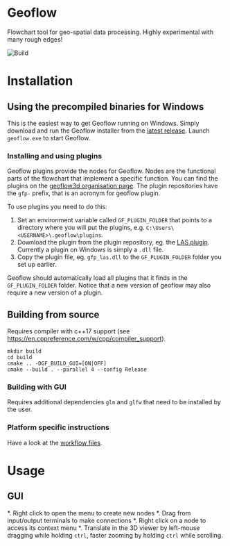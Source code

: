 # Geoflow
Flowchart tool for geo-spatial data processing. Highly experimental with many rough edges!

![Build](https://github.com/geoflow3d/geoflow/workflows/Build/badge.svg)

# Installation
## Using the precompiled binaries for Windows
This is the easiest way to get Geoflow running on Windows. Simply download and run the Geoflow installer from the [latest release](https://github.com/geoflow3d/geoflow/releases/latest). Launch `geoflow.exe` to start Geoflow.

### Installing and using plugins
Geoflow plugins provide the nodes for Geoflow. Nodes are the functional parts of the flowchart that implement a specific function. You can find the plugins on the [geoflow3d organisation page](https://github.com/geoflow3d). The plugin repositories have the `gfp-` prefix, that is an acronym for geoflow plugin.

To use plugins you need to do this:

1. Set an environment variable called `GF_PLUGIN_FOLDER` that points to a directory where you will put the plugins, e.g. `C:\Users\<USERNAME>\.geoflow\plugins`.
2. Download the plugin from the plugin repository, eg. the [LAS plugin](https://github.com/geoflow3d/gfp-las/releases/latest). Currently a plugin on Windows is simply a `.dll` file.
3. Copy the plugin file, eg. `gfp_las.dll` to the `GF_PLUGIN_FOLDER` folder you set up earlier.

Geoflow should automatically load all plugins that it finds in the `GF_PLUGIN_FOLDER` folder. Notice that a new version of geoflow may also require a new version of a plugin.

## Building from source
Requires compiler with c++17 support  (see https://en.cppreference.com/w/cpp/compiler_support).

```
mkdir build
cd build
cmake .. -DGF_BUILD_GUI=[ON|OFF]
cmake --build . --parallel 4 --config Release
```

### Building with GUI
Requires additional dependencies `glm` and `glfw` that need to be installed by the user.

### Platform specific instructions
Have a look at the [workflow files](https://github.com/tudelft3d/geoflow/tree/master/.github/workflows).

# Usage
## GUI
*. Right click to open the menu to create new nodes
*. Drag from input/output terminals to make connections
*. Right click on a node to access its context menu
*. Translate in the 3D viewer by left-mouse dragging while holding `ctrl`, faster zooming by holding `ctrl` while scrolling.
